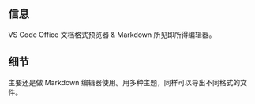 ## 信息

VS Code Office 文档格式预览器 & Markdown 所见即所得编辑器。

## 细节

主要还是做 Markdown 编辑器使用。用多种主题，同样可以导出不同格式的文件。